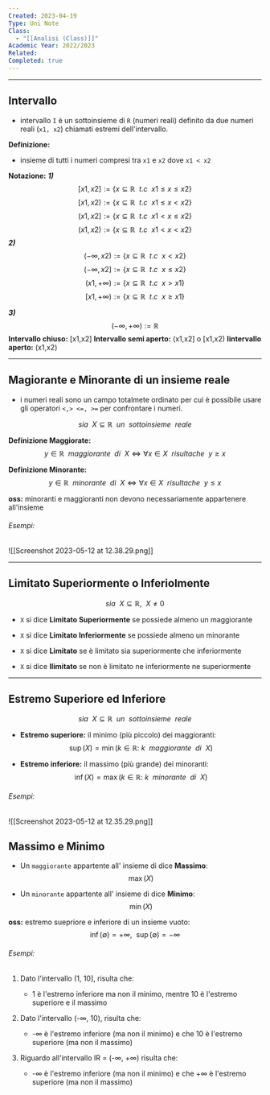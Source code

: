 ```yaml
---
Created: 2023-04-19
Type: Uni Note
Class:
  - "[[Analisi (Class)]]"
Academic Year: 2022/2023
Related: 
Completed: true
---
```

---
## Intervallo 
- intervallo `I` è un sottoinsieme di `R` (numeri reali) definito da due numeri reali (`x1, x2`) chiamati estremi dell'intervallo.

**Definizione:**
- insieme di tutti i numeri compresi tra `x1` e `x2` dove `x1 < x2`

 **Notazione:**
 ***1)***
$$ 
[x1, x2] := \{ x\subseteq \mathbb{R} ~~ t.c ~~ x1 \leq x \leq x2 \} $$
$$
[x1, x2) := \{ x\subseteq \mathbb{R} ~~ t.c ~~ x1 \leq x < x2 \}
$$
$$
(x1, x2] := \{ x\subseteq \mathbb{R} ~~t.c~~ x1 < x \leq x2 \}$$
$$(x1, x2) := \{ x\subseteq \mathbb{R} ~~t.c~~ x1 < x < x2 \}
$$
***2)***
$$ 
(-\infty, x2) := \{ x\subseteq \mathbb{R} ~~t.c~~ x < x2 \} $$
$$ 
(-\infty, x2] := \{ x\subseteq \mathbb{R} ~~t.c~~ x \leq x2 \} $$
$$ 
(x1, +\infty) := \{ x\subseteq \mathbb{R} ~~t.c~~ x > x1 \} $$
$$ 
[x1, +\infty) := \{ x\subseteq \mathbb{R} ~~t.c~~ x \geq x1 \} $$

***3)***
$$ (-\infty, +\infty) := \mathbb{R}$$
**Intervallo chiuso:** \[x1,x2\]
**Intervallo semi aperto:** \(x1,x2\] o \[x1,x2\)
**Iintervallo aperto:** \(x1,x2\)

---

## Magiorante e Minorante di un insieme reale
- i numeri reali sono un campo totalmete ordinato per cui è possibile usare gli operatori `<,> <=, >=` per confrontare i numeri.

$$ sia ~~ X\subseteq \mathbb{R} ~~un~~sottoinsieme~~reale$$

**Definizione Maggiorate:**
$$ y \in \mathbb{R} ~~maggiorante~~ di ~~X \Leftrightarrow \forall x \in X ~~ risulta che ~~y\geq x  $$

**Definizione Minorante:**
$$  y \in \mathbb{R} ~~minorante ~~di ~~X \Leftrightarrow \forall x \in X ~~ risulta che ~~y\leq x  $$

**oss:** minoranti e maggioranti non devono necessariamente appartenere all'insieme

###### Esempi: 

![[Screenshot 2023-05-12 at 12.38.29.png]]


---

## Limitato Superiormente o Inferiolmente
$$ sia ~~ X\subseteq \mathbb{R},~~ X\ne0 $$
- `X` si dice **Limitato Superiormente** se possiede almeno un maggiorante 
- `X` si dice **Limitato Inferiormente** se possiede almeno un minorante 

- `X` si dice **Limitato** se è limitato sia superiormente che inferiormente
- `X` si dice **llimitato** se non è limitato ne inferiormente ne superiormente

---

## Estremo Superiore ed Inferiore
$$sia ~~ X\subseteq \mathbb{R} ~~un~~sottoinsieme~~reale$$

- **Estremo superiore:** il minimo (più piccolo) dei maggioranti:
$$ \sup(X)= \min(k \in \mathbb{R}:~k~~maggiorante~~di~~X) $$

- **Estremo inferiore:** il massimo (più grande) dei minoranti:
$$ \inf(X)= \max(k \in \mathbb{R}:~k~~minorante~~di~~X) $$

###### Esempi:
![[Screenshot 2023-05-12 at 12.35.29.png]]

## Massimo e Minimo
- Un `maggiorante` appartente all' insieme di dice **Massimo**:
$$ \max(X)$$

- Un `minorante` appartente all' insieme di dice **Minimo**:
$$ \min(X)$$

**oss:** estremo suepriore e inferiore di un insieme vuoto:
$$ \inf{(\emptyset)=+\infty},~~\sup{(\emptyset)=-\infty}$$

###### Esempi:
1. ﻿﻿﻿Dato l'intervallo (1, 10], risulta che:
	- 1 è l'estremo inferiore ma non il minimo, mentre 10 è l'estremo superiore e il massimo

2.  ﻿﻿﻿Dato l'intervallo (-∞, 10), risulta che:
	- -∞ è l'estremo inferiore (ma non il minimo) e che 10 è l'estremo superiore (ma non il massimo)

3.  ﻿﻿﻿Riguardo all'intervallo IR = (-∞, +∞) risulta che:
	- -∞ è l'estremo inferiore (ma non il minimo) e che +∞ è l'estremo superiore (ma non il massimo)